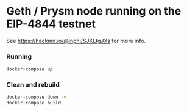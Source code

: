 # Geth / Prysm node running on the EIP-4844 testnet

See https://hackmd.io/@inphi/SJKLtgJXs for more info.

### Running

```bash
docker-compose up
```

### Clean and rebuild

```bash
docker-compose down -v
docker-compose build
```
